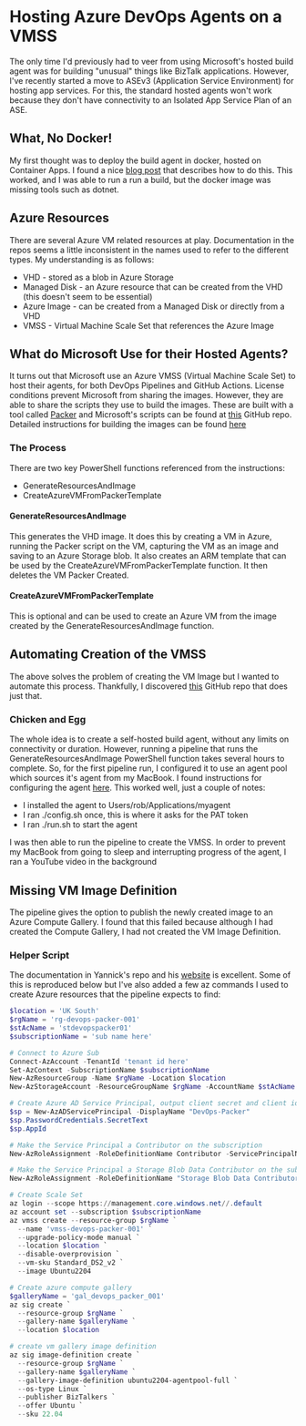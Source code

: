 # Hosting Azure DevOps Agents on a VMSS
The only time I'd previously had to veer from using Microsoft's hosted build agent was for building "unusual" things like BizTalk applications. However, I've recently started a move to ASEv3 (Application Service Environment) for hosting app services. For this, the standard hosted agents won't work because they don't have connectivity to an Isolated App Service Plan of an ASE.

## What, No Docker!
My first thought was to deploy the build agent in docker, hosted on Container Apps. I found a nice [blog post](https://moimhossain.com/2022/11/08/self-hosted-azure-devops-pool-on-azure-container-apps/) that describes how to do this. This worked, and I was able to run a run a build, but the docker image was missing tools such as dotnet.

## Azure Resources
There are several Azure VM related resources at play. Documentation in the repos seems a little inconsistent in the names used to refer to the different types. My understanding is as follows:

+ VHD - stored as a blob in Azure Storage
+ Managed Disk - an Azure resource that can be created from the VHD (this doesn't seem to be essential)
+ Azure Image - can be created from a Managed Disk or directly from a VHD
+ VMSS - Virtual Machine Scale Set that references the Azure Image

## What do Microsoft Use for their Hosted Agents?
It turns out that Microsoft use an Azure VMSS (Virtual Machine Scale Set) to host their agents, for both DevOps Pipelines and GitHub Actions. License conditions prevent Microsoft from sharing the images. However, they are able to share the scripts they use to build the images. These are built with a tool called [Packer](https://www.packer.io/) and Microsoft's scripts can be found at [this](https://github.com/actions/runner-images) GitHub repo. Detailed instructions for building the images can be found [here](https://github.com/actions/runner-images/blob/main/docs/create-image-and-azure-resources.md)

### The Process
There are two key PowerShell functions referenced from the instructions:

+ GenerateResourcesAndImage
+ CreateAzureVMFromPackerTemplate

#### GenerateResourcesAndImage
This generates the VHD image. It does this by creating a VM in Azure, running the Packer script on the VM, capturing the VM as an image and saving to an Azure Storage blob. It also creates an ARM template that can be used by the CreateAzureVMFromPackerTemplate function. It then deletes the VM Packer Created.

#### CreateAzureVMFromPackerTemplate
This is optional and can be used to create an Azure VM from the image created by the GenerateResourcesAndImage function.

## Automating Creation of the VMSS
The above solves the problem of creating the VM Image but I wanted to automate this process. Thankfully, I discovered [this](https://github.com/YannickRe/azuredevops-buildagents) GitHub repo that does just that.

### Chicken and Egg
The whole idea is to create a self-hosted build agent, without any limits on connectivity or duration. However, running a pipeline that runs the GenerateResourcesAndImage PowerShell function takes several hours to complete. So, for the first pipeline run, I configured it to use an agent pool which sources it's agent from my MacBook. I found instructions for configuring the agent [here](https://learn.microsoft.com/en-us/azure/devops/pipelines/agents/osx-agent?view=azure-devops). This worked well, just a couple of notes:

+ I installed the agent to Users/rob/Applications/myagent
+ I ran ./config.sh once, this is where it asks for the PAT token
+ I ran ./run.sh to start the agent

I was then able to run the pipeline to create the VMSS. In order to prevent my MacBook from going to sleep and interrupting progress of the agent, I ran a YouTube video in the background

## Missing VM Image Definition
The pipeline gives the option to publish the newly created image to an Azure Compute Gallery. I found that this failed because although I had created the Compute Gallery, I had not created the VM Image Definition. 

### Helper Script
The documentation in Yannick's repo and his [website](https://blog.yannickreekmans.be/use-azure-devops-to-create-self-hosted-azure-devops-build-agents-just-like-microsoft-does/) is excellent. Some of this is reproduced below but I've also added a few az commands I used to create Azure resources that the pipeline expects to find:

```powershell
$location = 'UK South'
$rgName = 'rg-devops-packer-001'
$stAcName = 'stdevopspacker01'
$subscriptionName = 'sub name here'

# Connect to Azure Sub
Connect-AzAccount -TenantId 'tenant id here'
Set-AzContext -SubscriptionName $subscriptionName
New-AzResourceGroup -Name $rgName -Location $location
New-AzStorageAccount -ResourceGroupName $rgName -AccountName $stAcName -Location $location -SkuName "Standard_LRS"

# Create Azure AD Service Principal, output client secret and client id
$sp = New-AzADServicePrincipal -DisplayName "DevOps-Packer"
$sp.PasswordCredentials.SecretText
$sp.AppId

# Make the Service Principal a Contributor on the subscription
New-AzRoleAssignment -RoleDefinitionName Contributor -ServicePrincipalName $sp.AppId

# Make the Service Principal a Storage Blob Data Contributor on the subscription
New-AzRoleAssignment -RoleDefinitionName "Storage Blob Data Contributor" -ServicePrincipalName $sp.AppId

# Create Scale Set
az login --scope https://management.core.windows.net//.default
az account set --subscription $subscriptionName
az vmss create --resource-group $rgName `
  --name 'vmss-devops-packer-001' `
  --upgrade-policy-mode manual `
  --location $location `
  --disable-overprovision `
  --vm-sku Standard_DS2_v2 `
  --image Ubuntu2204

# Create azure compute gallery
$galleryName = 'gal_devops_packer_001'
az sig create `
  --resource-group $rgName `
  --gallery-name $galleryName `
  --location $location

# create vm gallery image definition
az sig image-definition create `
  --resource-group $rgName `
  --gallery-name $galleryName `
  --gallery-image-definition ubuntu2204-agentpool-full `
  --os-type Linux `
  --publisher BizTalkers `
  --offer Ubuntu `
  --sku 22.04

```